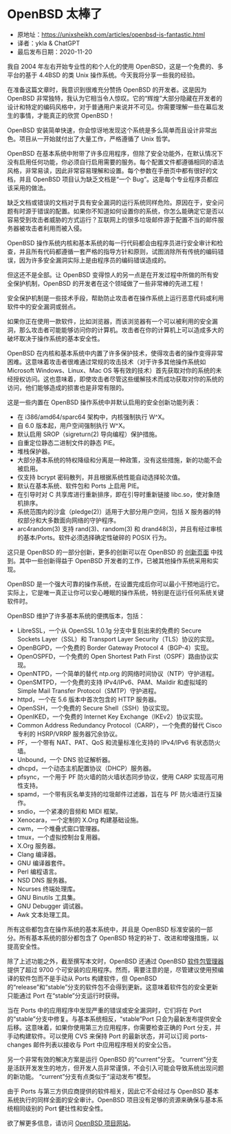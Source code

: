 # OpenBSD 太棒了

- 原地址：<https://unixsheikh.com/articles/openbsd-is-fantastic.html>
- 译者：ykla & ChatGPT
- 最后发布日期：2020-11-20

我自 2004 年左右开始专业性的和个人化的使用 OpenBSD，这是一个免费的、多平台的基于 4.4BSD 的类 Unix 操作系统。今天我将分享一些我的经验。

在准备这篇文章时，我意识到很难充分赞扬 OpenBSD 的开发者。这是因为 OpenBSD 非常独特，我认为它相当令人惊叹。它的“辉煌”大部分隐藏在开发者的设计和特定的编码风格中，对于普通用户来说并不可见。你需要理解一些在幕后发生的事情，才能真正的欣赏 OpenBSD！

OpenBSD 安装简单快速，你会惊讶地发现这个系统是多么简单而且设计非常出色。项目从一开始就付出了大量工作，严格遵循了 Unix 哲学。

OpenBSD 在基本系统中附带了许多应用程序，但除了安全功能外，在默认情况下没有启用任何功能，你必须自行启用需要的服务。每个配置文件都遵循相同的语法风格，非常易读，因此非常容易理解和设置。每个参数在手册页中都有很好的文档，并且 OpenBSD 项目认为缺乏文档是“一个 Bug”。这是每个专业程序员都应该采用的做法。

缺乏文档或错误的文档对于具有安全漏洞的运行系统同样危险。原因在于，安全问题有时源于错误的配置。如果你不知道如何设置你的系统，你怎么能确定它是否以容易受到攻击者威胁的方式运行？互联网上的很多垃圾邮件源于配置不当的邮件服务器被攻击者利用而被入侵。

OpenBSD 操作系统内核和基本系统的每一行代码都会由程序员进行安全审计和检查，并且所有代码都遵循一套严格的指导方针和原则，试图消除所有传统的编码错误，因为许多安全漏洞实际上是由程序员的编码错误造成的。

但这还不是全部。让 OpenBSD 变得惊人的另一点是在开发过程中所做的所有安全保护机制，OpenBSD 的开发者在这个领域做了一些非常棒的先进工程！

安全保护机制是一些技术手段，帮助防止攻击者在操作系统上运行恶意代码或利用软件中的安全漏洞或弱点。

如果你正在使用一款软件，比如浏览器，而该浏览器有一个可以被利用的安全漏洞，那么攻击者可能能够访问你的计算机。攻击者在你的计算机上可以造成多大的破坏取决于操作系统的基本安全性。

OpenBSD 在内核和基本系统中内置了许多保护技术，使得攻击者的操作变得非常困难。这意味着攻击者很难通过常规的攻击技术（对于许多其他操作系统如 Microsoft Windows、Linux、Mac OS 等有效的技术）首先获取对你的系统的未经授权访问。这也意味着，即使攻击者尽管这些缓解技术而成功获取对你的系统的访问，他们能够造成的损害也是非常有限的。

这是一些内置在 OpenBSD 操作系统中并默认启用的安全创新功能列表：

- 在 i386/amd64/sparc64 架构中，内核强制执行 W^X。
- 自 6.0 版本起，用户空间强制执行 W^X。
- 默认启用 SROP（sigreturn(2) 导向编程）保护措施。
- 自重定位静态二进制文件的静态 PIE。
- 堆栈保护器。
- 大部分基本系统的特权降级和分离是一种政策，没有这些措施，新的功能不会被启用。
- 仅支持 bcrypt 密码散列，并且根据系统性能自动选择轮次值。
- 默认在基本系统、软件包和 Ports 上启用 PIE。
- 在引导时对 C 共享库进行重新排序，即在引导时重新链接 libc.so，使对象随机排序。
- 系统范围内的沙盒（pledge(2)）适用于大部分用户空间，包括 X 服务器的特权部分和大多数面向网络的守护程序。
- arc4random(3) 支持 rand(3)、random(3) 和 drand48(3)，并且有经过审核的基本/Ports。软件必须选择确定性破碎的 POSIX 行为。

这只是 OpenBSD 的一部分创新，更多的创新可以在 OpenBSD 的 [创新页面](https://www.openbsd.org/innovations.html) 中找到。其中一些创新得益于 OpenBSD 开发者的工作，已被其他操作系统采用和实现。

OpenBSD 是一个强大可靠的操作系统，在设置完成后你可以最小干预地运行它。实际上，它是唯一真正让你可以安心睡眠的操作系统，特别是在运行任何系统关键软件时。

OpenBSD 维护了许多基本系统的便携版本，包括：

- LibreSSL，一个从 OpenSSL 1.0.1g 分支中复刻出来的免费的 Secure Sockets Layer（SSL）和 Transport Layer Security（TLS）协议的实现。
- OpenBGPD，一个免费的 Border Gateway Protocol 4（BGP-4）实现。
- OpenOSPFD，一个免费的 Open Shortest Path First（OSPF）路由协议实现。
- OpenNTPD，一个简单的替代 ntp.org 的网络时间协议（NTP）守护进程。
- OpenSMTPD，一个免费的支持 IPv4/IPv6、PAM、Maildir 和虚拟域的 Simple Mail Transfer Protocol（SMTP）守护进程。
- httpd，一个在 5.6 版本中首次包含的 HTTP 服务器。
- OpenSSH，一个免费的 Secure Shell（SSH）协议实现。
- OpenIKED，一个免费的 Internet Key Exchange（IKEv2）协议实现。
- Common Address Redundancy Protocol（CARP），一个免费的替代 Cisco 专利的 HSRP/VRRP 服务器冗余协议。
- PF，一个带有 NAT、PAT、QoS 和流量标准化支持的 IPv4/IPv6 有状态防火墙。
- Unbound，一个 DNS 验证解析器。
- dhcpd，一个动态主机配置协议（DHCP）服务器。
- pfsync，一个用于 PF 防火墙的防火墙状态同步协议，使用 CARP 实现高可用性支持。
- spamd，一个带有灰名单支持的垃圾邮件过滤器，旨在与 PF 防火墙进行互操作。
- sndio，一个紧凑的音频和 MIDI 框架。
- Xenocara，一个定制的 X.Org 构建基础设施。
- cwm，一个堆叠式窗口管理器。
- tmux，一个虚拟控制台复用器。
- X.Org 服务器。
- Clang 编译器。
- GNU 编译器套件。
- Perl 编程语言。
- NSD DNS 服务器。
- Ncurses 终端处理库。
- GNU Binutils 工具集。
- GNU Debugger 调试器。
- Awk 文本处理工具。

所有这些都包含在操作系统的基本系统中，并且是 OpenBSD 标准安装的一部分。所有基本系统的部分都包含了 OpenBSD 特定的补丁、改进和增强措施，以提高安全性。

除了上述功能之外，截至撰写本文时，OpenBSD 还通过 OpenBSD [软件包管理器](https://www.openbsd.org/faq/faq15.html) 提供了超过 9700 个可安装的应用程序。然而，需要注意的是，尽管建议使用预编译的软件包而不是手动从 Ports 构建软件，但 OpenBSD 的“release”和“stable”分支的软件包不会得到更新。这意味着软件包的安全更新只能通过 Port 在“stable”分支运行时获得。

当在 Ports 中的应用程序中发现严重的错误或安全漏洞时，它们将在 Port 的“stable”分支中修复。与基本系统相反，“stable”Port 只会为最新发布提供安全后移。这意味着，如果你使用第三方应用程序，你需要检查正确的 Port 分支，并手动构建软件。可以使用 CVS 来保持 Port 的最新状态，并可以订阅 ports-changes 邮件列表以接收与 Port 中应用程序相关的安全公告。

另一个非常有效的解决方案是运行 OpenBSD 的“current”分支。 “current”分支是活跃开发发生的地方，但开发人员非常谨慎，不会引入可能会导致系统出现问题的新功能。 “current”分支有点类似于“滚动发布”模型。

由于 Ports 与第三方供应商提供的软件相关，因此它不会经过与 OpenBSD 基本系统执行的同样全面的安全审计。OpenBSD 项目没有足够的资源来确保与基本系统相同级别的 Port 健壮性和安全性。

欲了解更多信息，请访问 [OpenBSD 项目网站](https://www.openbsd.org/)。
